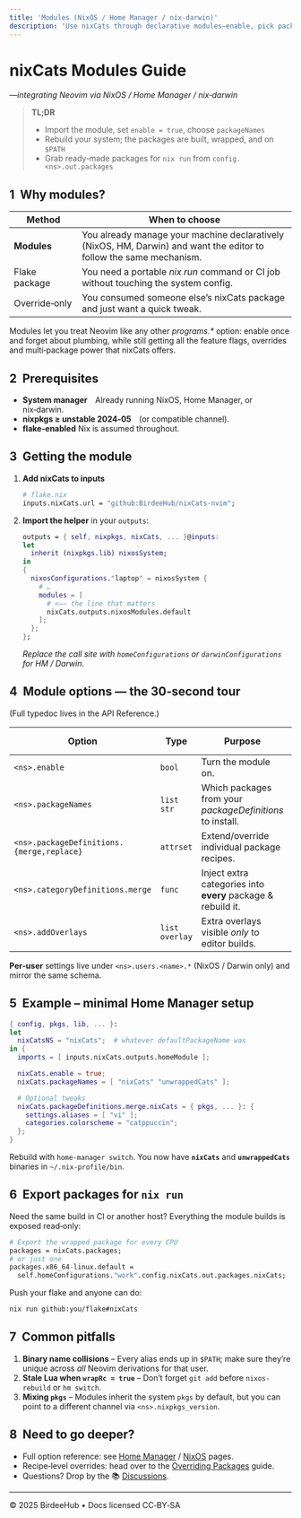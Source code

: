 ```yaml
---
title: 'Modules (NixOS / Home Manager / nix-darwin)'
description: 'Use nixCats through declarative modules—enable, pick package names, export for nix run'
---
```


# nixCats Modules Guide  
*—integrating Neovim via NixOS / Home Manager / nix‑darwin*

> **TL;DR**  
> - Import the module, set `enable = true`, choose `packageNames`  
> - Rebuild your system; the packages are built, wrapped, and on `$PATH`  
> - Grab ready‑made packages for `nix run` from `config.<ns>.out.packages`  

## 1  Why modules?
| Method | When to choose |
|--------|----------------|
| **Modules** | You already manage your machine declaratively (NixOS, HM, Darwin) and want the editor to follow the same mechanism. |
| Flake package | You need a portable *nix run* command or CI job without touching the system config. |
| Override‑only | You consumed someone else’s nixCats package and just want a quick tweak. |

Modules let you treat Neovim like any other *programs.\** option: enable once and forget about plumbing, while still getting all the feature flags, overrides and multi‑package power that nixCats offers.

## 2  Prerequisites
* **System manager** Already running NixOS, Home Manager, or nix‑darwin.  
* **nixpkgs ≥ unstable 2024‑05** (or compatible channel).  
* **flake‑enabled** Nix is assumed throughout.

## 3  Getting the module
1. **Add nixCats to inputs**

   ```nix
   # flake.nix
   inputs.nixCats.url = "github:BirdeeHub/nixCats-nvim";
   ```

2. **Import the helper** in your `outputs`:

   ```nix
   outputs = { self, nixpkgs, nixCats, ... }@inputs:
   let
     inherit (nixpkgs.lib) nixosSystem;
   in
   {
     nixosConfigurations."laptop" = nixosSystem {
       # …
       modules = [
         # <–– the line that matters
         nixCats.outputs.nixosModules.default
       ];
     };
   };
   ```

   *Replace the call site with `homeConfigurations` or `darwinConfigurations` for HM / Darwin.*

## 4  Module options — the 30‑second tour
(Full typedoc lives in the API Reference.)

| Option | Type | Purpose | Typical use |
|--------|------|---------|-------------|
| `<ns>.enable` | `bool` | Turn the module on. | `true` |
| `<ns>.packageNames` | `list str` | Which packages from your *packageDefinitions* to install. | `[ "nixCats" ]` |
| `<ns>.packageDefinitions.{merge,replace}` | `attrset` | Extend/override individual package recipes. | Add `aliases = [ "vim" ]` |
| `<ns>.categoryDefinitions.merge` | `func` | Inject extra categories into **every** package & rebuild it. | Add a corporate LSP proxy |
| `<ns>.addOverlays` | `list overlay` | Extra overlays visible *only* to editor builds. | Pin nightly Neovim |

**Per‑user** settings live under `<ns>.users.<name>.*` (NixOS / Darwin only) and mirror the same schema.

## 5  Example – minimal Home Manager setup

```nix
{ config, pkgs, lib, ... }:
let
  nixCatsNS = "nixCats";  # whatever defaultPackageName was
in {
  imports = [ inputs.nixCats.outputs.homeModule ];

  nixCats.enable = true;
  nixCats.packageNames = [ "nixCats" "unwrappedCats" ];

  # Optional tweaks
  nixCats.packageDefinitions.merge.nixCats = { pkgs, ... }: {
    settings.aliases = [ "vi" ];
    categories.colorscheme = "catppuccin";
  };
}
```

Rebuild with `home-manager switch`. You now have **`nixCats`** and **`unwrappedCats`** binaries in `~/.nix-profile/bin`.

## 6  Export packages for `nix run`
Need the same build in CI or another host? Everything the module builds is exposed read‑only:

```nix
# Export the wrapped package for every CPU
packages = nixCats.packages;
# or just one
packages.x86_64-linux.default =
  self.homeConfigurations."work".config.nixCats.out.packages.nixCats;
```

Push your flake and anyone can do:

```bash
nix run github:you/flake#nixCats
```

## 7  Common pitfalls
1. **Binary name collisions** – Every alias ends up in `$PATH`; make sure they’re unique across *all* Neovim derivations for that user.  
2. **Stale Lua when `wrapRc = true`** – Don’t forget `git add` before `nixos-rebuild` or `hm switch`.  
3. **Mixing `pkgs`** – Modules inherit the system `pkgs` by default, but you can point to a different channel via `<ns>.nixpkgs_version`.  

## 8  Need to go deeper?
* Full option reference: see [Home Manager](../api/hm-options) / [NixOS](../api/nixos-options) pages.  
* Recipe‑level overrides: head over to the [Overriding Packages](./overriding) guide.  
* Questions? Drop by the 📚 [Discussions](https://github.com/BirdeeHub/nixCats-nvim/discussions).

---

© 2025 BirdeeHub • Docs licensed CC‑BY‑SA
